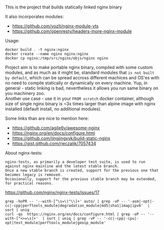 This is the project that builds statically linked nginx binary  

It also incorporates modules:  
- https://github.com/vozlt/nginx-module-vts  
- https://github.com/openresty/headers-more-nginx-module


Usage:
```
docker build . -t nginx:nginx
docker create --name nginx nginx:nginx
docker cp nginx:/tmp/src/nginx/objs/nginx nginx
```


Project aim is to make portable nginx binary, compiled with some custom modules, and as much as it might be, standard modules that `is not built by default`, which can be spread accross different machices and OS'es with no need to compile statically or dynamically on every machine. Yup, in general - static linking is bad, nevertheless it allows you run same binary on you machinery zoo.  
Another use case - use it in your `FROM scratch` docker container, although size of single nginx binary is ~3x times larger than alpine image with nginx installed (default install, no additional modules).  


Some links than are nice to mention here:  
- https://github.com/agile6v/awesome-nginx
- https://nginx.org/en/docs/configure.html
- https://github.com/jingjingxyk/build-static-nginx
- https://gist.github.com/rjeczalik/7057434


About nginx-tests:
```
nginx-tests, as primarily a developer test suite, is used to run against nginx mainline and the latest stable branch.
Once a new stable branch is created, support for the previous one that becomes legacy is removed.
Occasionally, support for the previous stable branch may be extended, for practical reasons.
```
https://github.com/nginx/nginx-tests/issues/17


```
grep -hoPR -- '--with-[^\s=\)"\\]+' auto/ | grep -vP -- '-asm|-opt|-cc|-cpp|perftools_module|degradation_module|md5|sha1|imap|ipv6'  | sort | uniq
curl -qs  https://nginx.org/en/docs/configure.html | grep -oP -- '--with-[^<>=\s]+'  | sort | uniq | grep -vP -- '-cc|-cpp|-cpu|-opt|test_module|perftools_module|geoip_module'
```
